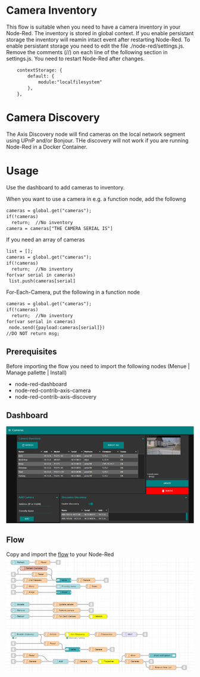 # Camera Inventory
This flow is suitable when you need to have a camera inventory in your Node-Red.  The inventory is stored in global context.  If you enable persistant storage the inventory will reamin intact event after restarting Node-Red.  To enable persistant storage you need to edit the file ./node-red/settings.js.  Remove the comments (//) on each line of the following section in settings.js.  You need to restart Node-Red after changes.
```
    contextStorage: {
        default: {
            module:"localfilesystem"
        },
    },
```

# Camera Discovery
The Axis Discovery node will find cameras on the local network segment using UPnP and/or Bonjour.  THe discovery will not work if you are running Node-Red in a Docker Container.

# Usage
Use the dashboard to add cameras to inventory.

When you want to use a camera in e.g. a function node, add the followng
```
cameras = global.get("cameras");
if(!cameras)
  return;  //No inventory
camera = cameras["THE CAMERA SERIAL IS"]
```
If you need an array of cameras
```
list = [];
cameras = global.get("cameras");
if(!cameras)
  return;  //No inventory
for(var serial in cameras)
 list.push(cameras[serial]
```
For-Each-Camera, put the following in a function node
```
cameras = global.get("cameras");
if(!cameras)
  return;  //No inventory
for(var serial in cameras)
 node.send({payload:cameras[serial]})
//DO NOT return msg;
```

## Prerequisites
Before importing the flow you need to import the following nodes (Menue | Manage pallette | Install)
- node-red-dashboard
- node-red-contrib-axis-camera
- node-red-contrib-axis-discovery

## Dashboard
![Dashboard](pictures/dashboard.PNG)

## Flow
Copy and import the [flow](https://github.com/aintegration/flows/blob/master/camera_inventory/flow.json) to your Node-Red
![Flow](pictures/flow.PNG)
